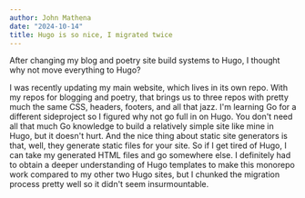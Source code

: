 ```yaml
---
author: John Mathena
date: "2024-10-14"
title: Hugo is so nice, I migrated twice
---
```


After changing my blog and poetry site build systems to Hugo, I thought why not move everything to Hugo? 

I was recently updating my main website, which lives in its own repo. With my repos for blogging and poetry, 
that brings us to three repos with pretty much the same CSS, headers, footers, and all that jazz. 
I'm learning Go for a different sideproject so I figured why not go full in on Hugo. You don't need all that 
much Go knowledge to build a relatively simple site like mine in Hugo, but it doesn't hurt. And the nice thing 
about static site generators is that, well, they generate static files for your site. So if I get tired of Hugo, 
I can take my generated HTML files and go somewhere else. I definitely had to obtain a deeper understanding of 
Hugo templates to make this monorepo work compared to my other two Hugo sites, but I chunked the migration 
process pretty well so it didn't seem insurmountable.


